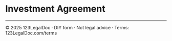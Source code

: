 # Investment Agreement

---
© 2025 123LegalDoc · DIY form · Not legal advice · Terms: 123LegalDoc.com/terms
